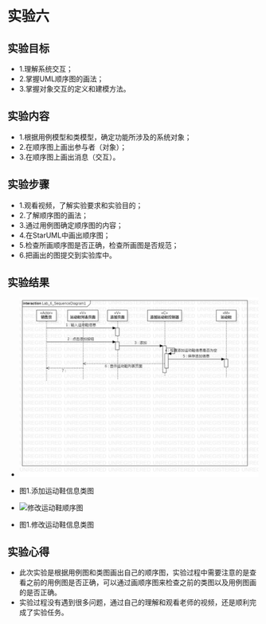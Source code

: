 # 实验六

## 实验目标

- 1.理解系统交互；
- 2.掌握UML顺序图的画法；
- 3.掌握对象交互的定义和建模方法。

## 实验内容
	
- 1.根据用例模型和类模型，确定功能所涉及的系统对象；
- 2.在顺序图上画出参与者（对象）；
- 3.在顺序图上画出消息（交互）。

## 实验步骤

- 1.观看视频，了解实验要求和实验目的；
- 2.了解顺序图的画法；
- 3.通过用例图确定顺序图的内容；
- 4.在StarUML中画出顺序图；
- 5.检查所画顺序图是否正确，检查所画图是否规范；
- 6.把画出的图提交到实验库中。


## 实验结果

- ![添加运动鞋顺序图](./lab_6_SequenceDiagram1.jpg)
- 图1.添加运动鞋信息类图

- ![修改运动鞋顺序图](./llab_6_SequenceDiagram2.jpg)
- 图1.修改运动鞋信息类图

## 实验心得
- 此次实验是根据用例图和类图画出自己的顺序图，实验过程中需要注意的是查看之前的用例图是否正确，可以通过画顺序图来检查之前的类图以及用例图画的是否正确。
- 实验过程没有遇到很多问题，通过自己的理解和观看老师的视频，还是顺利完成了实验任务。